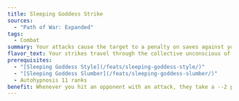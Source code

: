 ```yaml
---
title: Sleeping Goddess Strike
sources:
  - "Path of War: Expanded"
tags:
  - Combat
summary: Your attacks cause the target to a penalty on saves against your maneuvers
flavor_text: Your strikes travel through the collective unconscious of the world to strike your foes.
prerequisites:
  - "[Sleeping Goddess Style](/feats/sleeping-goddess-style/)"
  - "[Sleeping Goddess Slumber](/feats/sleeping-goddess-slumber/)"
  - Autohypnosis 11 ranks
benefit: Whenever you hit an opponent with an attack, they take a --2 penalty on saving throws against your maneuvers until the end of their next turn.
---
```

